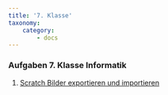 ```yaml
---
title: '7. Klasse'
taxonomy:
    category:
        - docs
---
```


### Aufgaben 7. Klasse Informatik
1. [Scratch Bilder exportieren und importieren](./04)